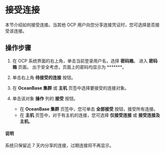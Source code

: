 # 接受连接

本节介绍如何接受连接。当其他 OCP 用户向您分享连接凭证时，您可选择是否接受该连接。

## 操作步骤

1. 在 OCP 系统界面的右上角，单击当前登录用户名，选择 **密码箱**。
   进入 **密码箱** 页面。
   出于安全考虑，页面上的密码均显示为 *******。

2. 单击右上角 **待接受的连接** 按钮。

3. 在 **OceanBase 集群** 或 **主机** 页签中选择要接受的连接对象。

4. 单击该对象 **操作** 列的 **接受** 按钮。
   * 在 **OceanBase 集群** 页签中，您可单击 **全部接受** 按钮，接受所有连接。
   * 在 **主机** 页签中，对于有主机的连接，您可选择 **仅接受连接** 或 **接受连接及主机**。

  <main id="notice" type='explain'>
    <h4>说明</h4>
    <p>系统只保留近 7 天内分享的连接，过期连接将不再显示。</p>
  </main>
